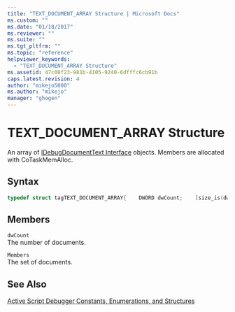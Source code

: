 ```yaml
---
title: "TEXT_DOCUMENT_ARRAY Structure | Microsoft Docs"
ms.custom: ""
ms.date: "01/18/2017"
ms.reviewer: ""
ms.suite: ""
ms.tgt_pltfrm: ""
ms.topic: "reference"
helpviewer_keywords: 
  - "TEXT_DOCUMENT_ARRAY Structure"
ms.assetid: 47c08f23-981b-4105-9240-6dfffc6cb91b
caps.latest.revision: 4
author: "mikejo5000"
ms.author: "mikejo"
manager: "ghogen"
---
```

# TEXT_DOCUMENT_ARRAY Structure
An array of [IDebugDocumentText Interface](../../winscript/reference/idebugdocumenttext-interface.md) objects. Members are allocated with CoTaskMemAlloc.  
  
## Syntax  
  
```cpp
typedef struct tagTEXT_DOCUMENT_ARRAY{    DWORD dwCount;    [size_is(dwCount)] IDebugDocumentText **Members;} TEXT_DOCUMENT_ARRAY;  
```  
  
## Members  
 `dwCount`  
 The number of documents.  
  
 `Members`  
 The set of documents.  
  
## See Also  
 [Active Script Debugger Constants, Enumerations, and Structures](../../winscript/reference/active-script-debugger-constants-enumerations-and-structures.md)